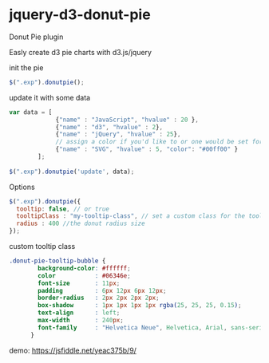 # jquery-d3-donut-pie
Donut Pie plugin

Easly create d3 pie charts with d3.js/jquery 


init the pie
```javascript
$(".exp").donutpie();
```
update it with some data
```javascript
var data = [
             {"name" : "JavaScript", "hvalue" : 20 },
             {"name" : "d3", "hvalue" : 2},
             {"name" : "jQuery", "hvalue" : 25},
             // assign a color if you'd like to or one would be set for you.
             {"name" : "SVG", "hvalue" : 5, "color": "#00ff00" } 
        ];
        
$(".exp").donutpie('update', data);
```
Options
```javascript
$(".exp").donutpie({
  tooltip: false, // or true
  tooltipClass : "my-tooltip-class", // set a custom class for the tooltip
  radius : 400 //the donut radius size
});
```
custom tooltip class
```css
.donut-pie-tooltip-bubble {
        background-color: #ffffff;
        color           : #06346e;
        font-size       : 11px;
        padding         : 6px 12px 6px 12px;
        border-radius   : 2px 2px 2px 2px;
        box-shadow      : 1px 1px 1px 1px rgba(25, 25, 25, 0.15);
        text-align      : left;
        max-width       : 240px;
        font-family     : "Helvetica Neue", Helvetica, Arial, sans-serif;
      } 
```

demo: https://jsfiddle.net/yeac375b/9/
